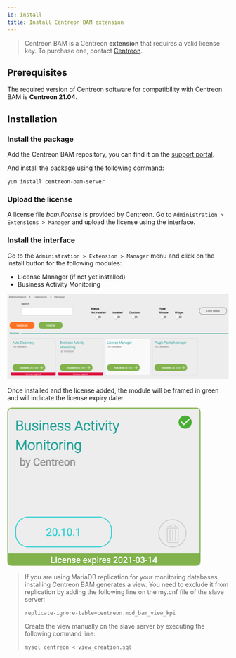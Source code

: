 ```yaml
---
id: install
title: Install Centreon BAM extension
---
```


> Centreon BAM is a Centreon **extension** that requires a valid license key. To
> purchase one, contact
> [Centreon](mailto:sales@centreon.com).

## Prerequisites

The required version of Centreon software for compatibility with Centreon BAM
is **Centreon 21.04**.

## Installation

### Install the package

Add the Centreon BAM repository, you can find it on the 
[support portal](https://support.centreon.com/s/repositories).

And install the package using the following command:

``` shell
yum install centreon-bam-server
```

### Upload the license

A license file *bam.license* is provided by Centreon. Go to
`Administration > Extensions > Manager` and upload the license
using the interface.

### Install the interface

Go to the `Administration > Extension > Manager` menu and click on the install
button for the following modules:

- License Manager (if not yet installed)
- Business Activity Monitoring

![image](../assets/service-mapping/installation/install-web-step-1.png)

Once installed and the license added, the module will be framed in green and
will indicate the license expiry date:

![image](../assets/service-mapping/installation/install-web-step-2.png)

> If you are using MariaDB replication for your monitoring databases,
> installing Centreon BAM generates a view. You need to exclude it from
> replication by adding the following line on the my.cnf file of the
> slave server:
>
> ``` text
> replicate-ignore-table=centreon.mod_bam_view_kpi
> ```
>
> Create the view manually on the slave server by executing the
> following command line:
>
> ``` shell
> mysql centreon < view_creation.sql
> ```
